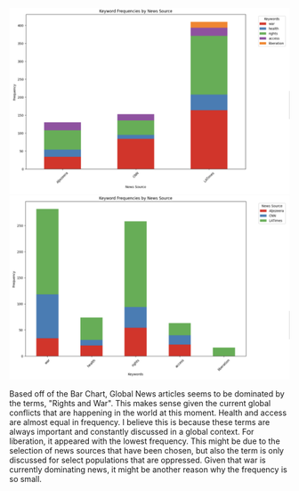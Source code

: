![alt text](Keywords_News2.png)
![alt text](Keyword_News.png)

Based off of the Bar Chart, Global News articles seems to be dominated by the terms, "Rights and War". This makes sense given the current global conflicts that are happening in the world at this moment. Health and access are almost equal in frequency. I believe this is because these terms are always important and constantly discussed in a global context. For liberation, it appeared with the lowest frequency. This might be due to the selection of news sources that have been chosen, but also the term is only discussed for select populations that are oppressed. Given that war is currently dominating news, it might be another reason why the frequency is so small.
